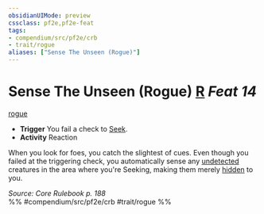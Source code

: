 ```yaml
---
obsidianUIMode: preview
cssclass: pf2e,pf2e-feat
tags:
- compendium/src/pf2e/crb
- trait/rogue
aliases: ["Sense The Unseen (Rogue)"]
---
```

# Sense The Unseen (Rogue)  [R](../../rules/core-rulebook/chapter-9-playing-the-game.md#Actions "Reaction") *Feat 14*  
[rogue](../../rules/traits/rogue.md)  

- **Trigger** You fail a check to [Seek](../../rules/actions/seek.md).
- **Activity** Reaction

When you look for foes, you catch the slightest of cues. Even though you failed at the triggering check, you automatically sense any [undetected](../../rules/conditions.md#Undetected) creatures in the area where you're Seeking, making them merely [hidden](../../rules/conditions.md#Hidden) to you.

*Source: Core Rulebook p. 188*  
%% #compendium/src/pf2e/crb #trait/rogue %%